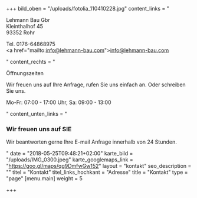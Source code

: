 +++
bild_oben = "/uploads/fotolia_110410228.jpg"
content_links = "<p>Lehmann Bau Gbr<br>Kleinthalhof 45 <br>93352 Rohr </p><p>Tel. 0176-64868975 <br><a href=\"mailto:info@lehmann-bau.com\">info@lehmann-bau.com</a></p>"
content_rechts = "<p>Öffnungszeiten</p><p>Wir freuen uns auf Ihre Anfrage, rufen Sie uns einfach an. Oder schreiben Sie uns. </p><p>Mo-Fr: 07:00 - 17:00 Uhr, Sa: 09:00 - 13:00</p>"
content_unten_links = "<h3>Wir freuen uns auf SIE</h3><p>Wir beantworten gerne Ihre E-mail Anfrage innerhalb von 24 Stunden.</p>"
date = "2018-05-25T09:48:21+02:00"
karte_bild = "/uploads/IMG_0300.jpeg"
karte_googlemaps_link = "https://goo.gl/maps/qg9DmfwGw152"
layout = "kontakt"
seo_description = ""
titel = "Kontakt"
titel_links_hochkant = "Adresse"
title = "Kontakt"
type = "page"
[menu.main]
weight = 5

+++
